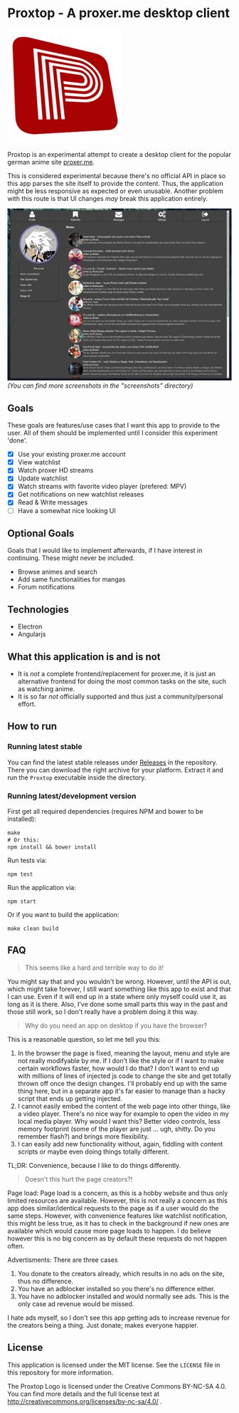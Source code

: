 # Proxtop - A proxer.me desktop client

![icon](src/assets/proxtop_logo_256.png)

Proxtop is an experimental attempt to create a desktop client for the popular german anime site [proxer.me](https://proxer.me).

This is considered experimental because there's no official API in place so this app parses the site itself to provide the content. Thus, the application might be less responsive as expected or even unusable. Another problem with this route is that UI changes _may_ break this application entirely.

![landing](screenshots/landing.jpg) _(You can find more screenshots in the "screenshots" directory)_

## Goals

These goals are features/use cases that I want this app to provide to the user. All of them should be implemented until I consider this experiment 'done'.

- [x] Use your existing proxer.me account
- [x] View watchlist
- [x] Watch proxer HD streams
- [x] Update watchlist
- [x] Watch streams with favorite video player (prefered: MPV)
- [x] Get notifications on new watchlist releases
- [x] Read & Write messages
- [ ] Have a somewhat nice looking UI

## Optional Goals

Goals that I would like to implement afterwards, if I have interest in continuing. These might never be included.

- Browse animes and search
- Add same functionalities for mangas
- Forum notifications

## Technologies

- Electron
- Angularjs

## What this application is and is not
- It is _not_ a complete frontend/replacement for proxer.me, it is just an alternative frontend for doing the most common tasks on the site, such as watching anime.
- It is so far _not_ officially supported and thus just a community/personal effort.

## How to run

### Running latest stable
You can find the latest stable releases under [Releases](https://github.com/kumpelblase2/proxtop/releases/latest) in the repository. There you can download the right archive for your platform. Extract it and run the `Proxtop` executable inside the directory.

### Running latest/development version
First get all required dependencies (requires NPM and bower to be installed):
```
make
# Or this:
npm install && bower install
```

Run tests via:
```
npm test
```

Run the application via:
```
npm start

```

Or if you want to build the application:
```
make clean build
```

## FAQ

> This seems like a hard and terrible way to do it!

You might say that and you wouldn't be wrong. However, until the API is out, which might take forever, I still want something like this app to exist and that I can use. Even if it will end up in a state where only myself could use it, as long as it is there. Also, I've done some small parts this way in the past and those still work, so I don't really have a problem doing it this way.

> Why do you need an app on desktop if you have the browser?

This is a reasonable question, so let me tell you this:

1. In the browser the page is fixed, meaning the layout, menu and style are not really modifyable by me. If I don't like the style or if I want to make certain workflows faster, how would I do that? I don't want to end up with millions of lines of injected js code to change the site and get totally thrown off once the design changes. I'll probably end up with the same thing here, but in a separate app it's far easier to manage than a hacky script that ends up getting injected.
2. I cannot easily embed the content of the web page into other things, like a video player. There's no nice way for example to open the video in my local media player. Why would I want this? Better video controls, less memory footprint (some of the player are just ... ugh, shitty. Do you remember flash?) and brings more flexibility.
3. I can easily add new functionality without, again, fiddling with content scripts or maybe even doing things totally different.

TL;DR: Convenience, because I like to do things differently.

> Doesn't this hurt the page creators?!

Page load: Page load is a concern, as this is a hobby website and thus only limited resources are available. However, this is not really a concern as this app does similar/identical requests to the page as if a user would do the same steps. However, with convenience features like watchlist notification, this might be less true, as it has to check in the background if new ones are available which would cause more page loads to happen. I do believe however this is no big concern as by default these requests do not happen often.

Advertisments: There are three cases
1. You donate to the creators already, which results in no ads on the site, thus no difference.
2. You have an adblocker installed so you there's no difference either.
3. You have no adblocker installed and would normally see ads. This is the only case ad revenue would be missed.

I hate ads myself, so I don't see this app getting ads to increase revenue for the creators being a thing. Just donate; makes everyone happier.

## License
This application is licensed under the MIT license. See the `LICENSE` file in this repository for more information.

The Proxtop Logo is licensed under the Creative Commons BY-NC-SA 4.0. You can find more details and the full license text at http://creativecommons.org/licenses/by-nc-sa/4.0/ .
